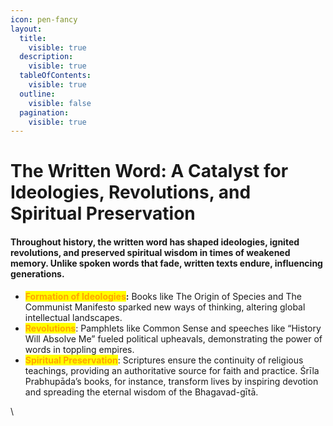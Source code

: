 ```yaml
---
icon: pen-fancy
layout:
  title:
    visible: true
  description:
    visible: true
  tableOfContents:
    visible: true
  outline:
    visible: false
  pagination:
    visible: true
---
```


# The Written Word: A Catalyst for Ideologies, Revolutions, and Spiritual Preservation

#### Throughout history, the written word has shaped ideologies, ignited revolutions, and preserved spiritual wisdom in times of weakened memory. Unlike spoken words that fade, written texts endure, influencing generations.

* <mark style="color:orange;">**Formation of Ideologies**</mark>**:** Books like The Origin of Species and The Communist Manifesto sparked new ways of thinking, altering global intellectual landscapes.
* <mark style="color:orange;">**Revolutions**</mark>: Pamphlets like Common Sense and speeches like “History Will Absolve Me” fueled political upheavals, demonstrating the power of words in toppling empires.
* <mark style="color:orange;">**Spiritual Preservation**</mark>: Scriptures ensure the continuity of religious teachings, providing an authoritative source for faith and practice. Śrīla Prabhupāda’s books, for instance, transform lives by inspiring devotion and spreading the eternal wisdom of the Bhagavad-gītā.

\
